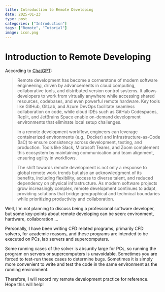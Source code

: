 ```yaml
---
title: Introduction to Remote Developing
date: 2025-01-23 
type: post
categories: ["Introduction"]
tags: ["Remote", "Tutorial"]
image: icon.png
---
```


# Introduction to Remote Developing

According to [ChatGPT](https://chatgpt.com/share/679209a0-eb98-8001-8b0d-b5d9ae2c76fe):

> Remote development has become a cornerstone of modern software engineering, driven by advancements in cloud computing, collaborative tools, and distributed version control systems. It allows developers to work from virtually anywhere while accessing shared resources, codebases, and even powerful remote hardware. Key tools like GitHub, GitLab, and Azure DevOps facilitate seamless collaboration on code, while cloud IDEs such as GitHub Codespaces, Replit, and JetBrains Space enable on-demand development environments that eliminate local setup challenges.
>
> In a remote development workflow, engineers can leverage containerized environments (e.g., Docker) and Infrastructure-as-Code (IaC) to ensure consistency across development, testing, and production. Tools like Slack, Microsoft Teams, and Zoom complement this ecosystem by maintaining communication and team alignment, ensuring agility in workflows.
>
> The shift towards remote development is not only a response to global remote work trends but also an acknowledgment of its benefits, including flexibility, access to diverse talent, and reduced dependency on physical infrastructure. As modern software projects grow increasingly complex, remote development continues to adapt, providing solutions that bridge geographical and technical boundaries while prioritizing productivity and collaboration.

Well, I'm not planning to discuss being a professional software developer, but some key-points about remote developing can be seen: environment, hardware, collaboration ...

Personally, I have been writing CFD related programs, primarily CFD solvers, for academic reasons, and these programs are intended to be executed on PCs, lab servers and supercomputers.

Some running cases of the solver is absurdly large for PCs, so running the program on servers or supercomputers is unavoidable. Sometimes you are forced to test-run these cases to determine bugs. Sometimes it is simply more convenient to write and test the code in the same environment as the running environment.

Therefore, I will record my remote development practice for reference. Hope this will help!